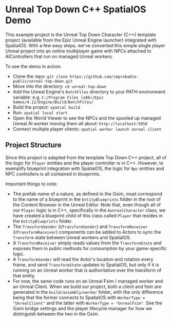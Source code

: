 # Unreal Top Down C++ SpatialOS Demo

This example project is the Unreal Top Down Character (C++) template project (available from the Epic Unreal Engine launcher) integrated with SpatialOS. With a few easy steps, we've converted this simple single player Unreal project into an online multiplayer game with NPCs attached to AIControllers that run on managed Unreal workers.

To see the demo in action:
- Clone the repo: `git clone https://github.com/improbable-public/unreal-top-down.git`
- Move into the directory: `cd unreal-top-down`
- Add the Unreal Engine's `BatchFiles` directory to your PATH environment variable: e.g. `C:/Program Files (x86)/Epic Games/4.12/Engine/Build/BatchFiles/`
- Build the project: `spatial build`
- Run: `spatial local start`
- Open the World Viewer to see the NPCs and the spooled up managed Unreal AI worker moving them all about: `http://localhost:5050`
- Connect multiple player clients: `spatial worker launch unreal client`

## Project Structure

Since this project is adapted from the template Top Down C++ project, all of the logic for `Player` entities and the player controller is in C++. However, to exemplify blueprint integration with SpatialOS, the logic for `Npc` entities and NPC controllers is all contained in blueprints.

Important things to note:
- The prefab name of a nature, as defined in the Gsim, must correspond to the name of a blueprint in the `EntityBlueprints` folder in the root of the Content Browser in the Unreal Editor. Note that, even though all of our `Player` logic is in C++, specifically in the `AunrealCharacter` class, we have created a blueprint child of this class called `Player` that resides in the `EntityBlueprints` folder.
- The `TransformSender` (`UTransformSender`) and `TransformReceiver` (`UTransformReceiver`) components can be added to Actors to sync the `Transform` state between Unreal workers and SpatialOS.
- A `TransformReceiver` simply reads values from the `TransformState` and exposes them in public methods for consumption by your game-specific logic.
- A `TransformSender` will read the Actor's location and rotation every frame, and send `TransformState` updates to SpatialOS, but only if it is running on an Unreal worker that is authoritative over the transform of that entity.
- For now, the same code runs on an Unreal Fsim / managed worker and an Unreal Client. When we build our project, both a client and fsim are generated in the `build/assembly/worker` folder, with the only difference being that the former connects to SpatialOS with `WorkerType = "UnrealClient"` and the latter with `WorkerType = "UnrealFsim"`. See the Gsim bridge settings and the player lifecycle manager for how we distinguish between the two in the Gsim.
